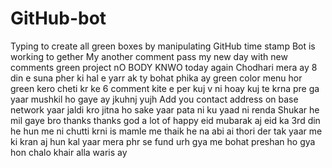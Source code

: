 # GitHub-bot
Typing to create all green boxes by manipulating GitHub time stamp
Bot is working to gether
My another comment pass
my new day with new comments
green project
nO BODY KNWO
today again
Chodhari
mera ay 8 din e suna pher ki hal e
yarr ak ty bohat phika ay green color
menu hor green kero cheti kr ke 
6 comment kite e per kuj v ni hoay 
kuj te krna pre ga yaar mushkil ho gaye ay
jkuhnj yujh 
Add you contact address on base network yaar 
jaldi kro jitna ho sake
yaar pata ni ku yaad ni renda
Shukar he mil gaye bro thanks 
thanks god a lot of
happy eid mubarak
aj eid ka 3rd din he
hun me ni chutti krni is mamle me thaik he na
abi ai thori der tak
yaar me ki kran aj hun 
kal yaar mera phr se fund urh gya me bohat preshan ho gya hon
chalo khair alla waris ay 
